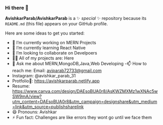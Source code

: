 ### Hi there 👋

**AvishkarParab/AvishkarParab** is a ✨ _special_ ✨ repository because its `README.md` (this file) appears on your GitHub profile.

Here are some ideas to get you started:

- 🔭 I’m currently working on MERN Projects
- 🌱 I’m currently learning React Native
- 👯 I’m looking to collaborate on Develpoers
- 👨‍💻 All of my projects are: Here
- 💬 Ask me about MERN,MongoDB,Java,Web Developing
-📫 How to reach me: Email: aviparab72733@gmail.com 
- Instagram: @avishkar_parab_31
- Protfolio🌟: https://avishkarparab.netlify.app
- Resume: https://www.canva.com/design/DAEsoBUA0r8/AsKWZMXMz1wXNAc5wSW9mA/view?utm_content=DAEsoBUA0r8&utm_campaign=designshare&utm_medium=link&utm_source=publishsharelink
- 😄 Pronouns: Avishkar
- ⚡ Fun fact: Challenges are like errors they wont go until we face them
